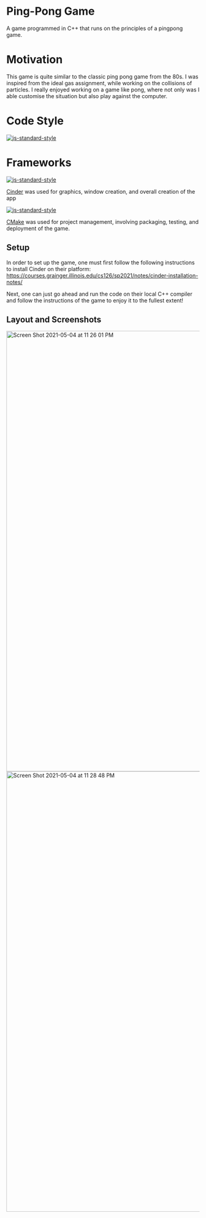# Ping-Pong Game
A game programmed in C++ that runs on the principles of a pingpong game.

# Motivation
This game is quite similar to the classic ping pong game from the 80s. I was inspired from the ideal gas assignment, while working on the collisions of particles. I really enjoyed working on a game like pong, where not only was I able customise the situation but also play against the computer.

# Code Style
[![js-standard-style](https://img.shields.io/badge/style-google%20c%2B%2B-brightgreen)](https://github.com/feross/standard)

# Frameworks
[![js-standard-style](https://img.shields.io/badge/library-cinder-brightgreen)](https://github.com/feross/standard)

[Cinder](https://libcinder.org/docs/) was used for graphics, window creation, and overall creation of the app

[![js-standard-style](https://img.shields.io/badge/dependency-CMake-brightgreen)](https://github.com/feross/standard)

[CMake](https://libcinder.org/docs/) was used for project management, involving packaging, testing, and deployment of the game.

## Setup

In order to set up the game, one must first follow the following instructions to install Cinder on their platform:
https://courses.grainger.illinois.edu/cs126/sp2021/notes/cinder-installation-notes/

Next, one can just go ahead and run the code on their local C++ compiler and follow the instructions of the game to enjoy it to the fullest extent!

## Layout and Screenshots

<img width="1149" alt="Screen Shot 2021-05-04 at 11 26 01 PM" src="https://user-images.githubusercontent.com/68249492/117097111-60437080-ad30-11eb-9bab-779be4b83075.png">
<img width="1149" alt="Screen Shot 2021-05-04 at 11 28 48 PM" src="https://user-images.githubusercontent.com/68249492/117097164-7ea96c00-ad30-11eb-8238-e69e048ffebe.png">

